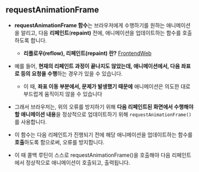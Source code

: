 ## requestAnimationFrame

- **requestAnimationFrame 함수**는 브라우저에게 수행하기를 원하는 애니메이션을 알리고, 다음 **리페인트**(**repaint)** 전에, 애니메이션을 업데이트하는 함수를 호출하도록 합니다.
    - **리플로우(reflow), 리페인트(repaint) 란?** 
         [FrontendWeb](https://nextjs-and-notion-vercel.vercel.app/web_basic/rendering)
        

- 예를 들어, **현재의 리페인트 과정이 끝나지도 않았는데, 애니메이션에서, 다음 좌표로 등의 요청을 수행**하는 경우가 있을 수 있습니다.
    - 이 때, **좌표 이동 부분에서, 문제가 발생했기 때문에** 애니메이션은 의도한 대로 부드럽게 움직이지 않을 수 있습니다

- 그래서 브라우저는, 위의 오류를 방지하기 위해 **다음 리페인트된 화면에서 수행해야 할 애니메이션 내용**을 정상적으로 업데이트하기 위해 `requestAnimationFrame()` 를 사용합니다.

- 이 함수는 다음 리페인트가 진행되기 전에 해당 애니메이션을 업데이트하는 함수를 **호출**하도록 함으로써, 오류를 방지합니다.
- 이 때 콜백 루틴이 스스로 requestAnimationFrame()을 호출해야 다음 리페인트에서 정상적으로 애니메이션이 호출되고, 출력됩니다.